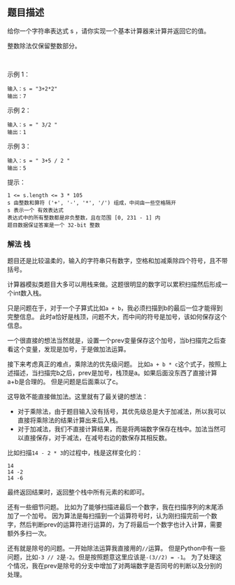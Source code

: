 ## 题目描述
给你一个字符串表达式 s ，请你实现一个基本计算器来计算并返回它的值。

整数除法仅保留整数部分。

 

示例 1：
```
输入：s = "3+2*2"
输出：7
```
示例 2：
```
输入：s = " 3/2 "
输出：1
```
示例 3：
```
输入：s = " 3+5 / 2 "
输出：5
```

提示：
```
1 <= s.length <= 3 * 105
s 由整数和算符 ('+', '-', '*', '/') 组成，中间由一些空格隔开
s 表示一个 有效表达式
表达式中的所有整数都是非负整数，且在范围 [0, 231 - 1] 内
题目数据保证答案是一个 32-bit 整数
```

### 解法 栈
题目还是比较温柔的，输入的字符串只有数字，空格和加减乘除四个符号，且不带括号。

计算器模拟类题目大多可以用栈来做。这题很明显的数字可以累积扫描然后形成一个int数入栈。

只是问题在于，对于一个子算式比如`a + b`，我必须扫描到b的最后一位才能得到完整信息。
此时a恰好是栈顶，问题不大，而中间的符号是加号，该如何保存这个信息。

一个很直接的想法当然就是，设置一个prev变量保存这个加号，当b扫描完之后查看这个变量，发现是加号，于是做加法运算。

接下来考虑真正的难点，乘除法的优先级问题。
比如`a + b * c`这个式子，按照上述描述，当扫描完b之后，prev是加号，栈顶是a。如果后面没东西了直接计算a+b是合理的。
但是问题是后面乘以了c。

这导致不能直接做加法。这里就有了最关键的想法：
- 对于乘除法，由于题目输入没有括号，其优先级总是大于加减法，所以我可以直接将乘除法的结果计算出来后入栈。
- 对于加减法，我们不直接计算结果，而是将两端数字保存在栈中。加法当然可以直接保存，对于减法，在减号右边的数保存其相反数。

比如扫描`14 - 2 * 3`的过程中，栈是这样变化的：
```text
14
14 -2
14 -6
```

最终返回结果时，返回整个栈中所有元素的和即可。

还有一些细节问题。
比如为了能够扫描进最后一个数字，我在扫描序列的末尾添加了一个加号。
因为算法是每扫描到一个运算符号时，认为刚扫描完前一个数字，然后判断prev的运算符进行运算的，为了将最后一个数字也计入计算，需要额外多扫一次。

还有就是除号的问题。一开始除法运算我直接用的`//`运算。
但是Python中有一些问题，比如`-3 // 2`是`-2`。但是按照题意这里应该是`-(3//2) = -1`。
为了处理这个情况，我在prev是除号的分支中增加了对两端数字是否同号的判断以及分别的处理。